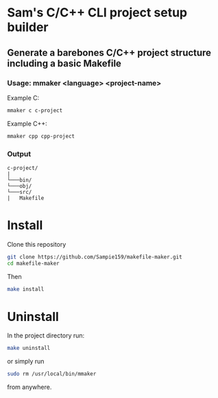 # Sam's C/C++ CLI project setup builder
## Generate a barebones C/C++ project structure including a basic Makefile
### Usage: mmaker \<language\> \<project-name\>

Example C:
```sh
mmaker c c-project
```

Example C++:
```sh
mmaker cpp cpp-project
```

### Output
```
c-project/
|
└───bin/
└───obj/
└───src/
|   Makefile
```

# Install
Clone this repository
```sh
git clone https://github.com/Sampie159/makefile-maker.git
cd makefile-maker
```
Then
```sh
make install
```

# Uninstall
In the project directory run:
```sh
make uninstall
```

or simply run
```sh
sudo rm /usr/local/bin/mmaker
```
from anywhere.
